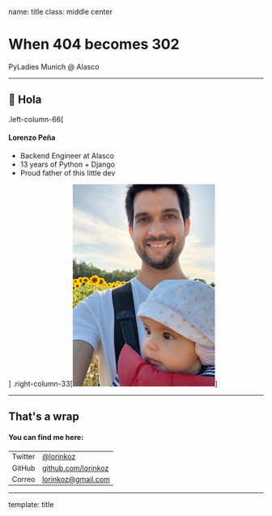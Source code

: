 name: title
class: middle center

# When 404 becomes 302

PyLadies Munich @ Alasco

---

## 👋 Hola

.left-column-66[

#### Lorenzo Peña

- Backend Engineer at Alasco
- 13 years of Python + Django
- Proud father of this little dev

]
.right-column-33[![Foto mía](images/lorinkoz.png)]

---

## That's a wrap

#### You can find me here:

|         |                                                    |
| ------- | -------------------------------------------------- |
| Twitter | [@lorinkoz](https://twitter.com/lorinkoz)          |
| GitHub  | [github.com/lorinkoz](https://github.com/lorinkoz) |
| Correo  | [lorinkoz@gmail.com](mailto:lorinkoz@gmail.com)    |

---

template: title
